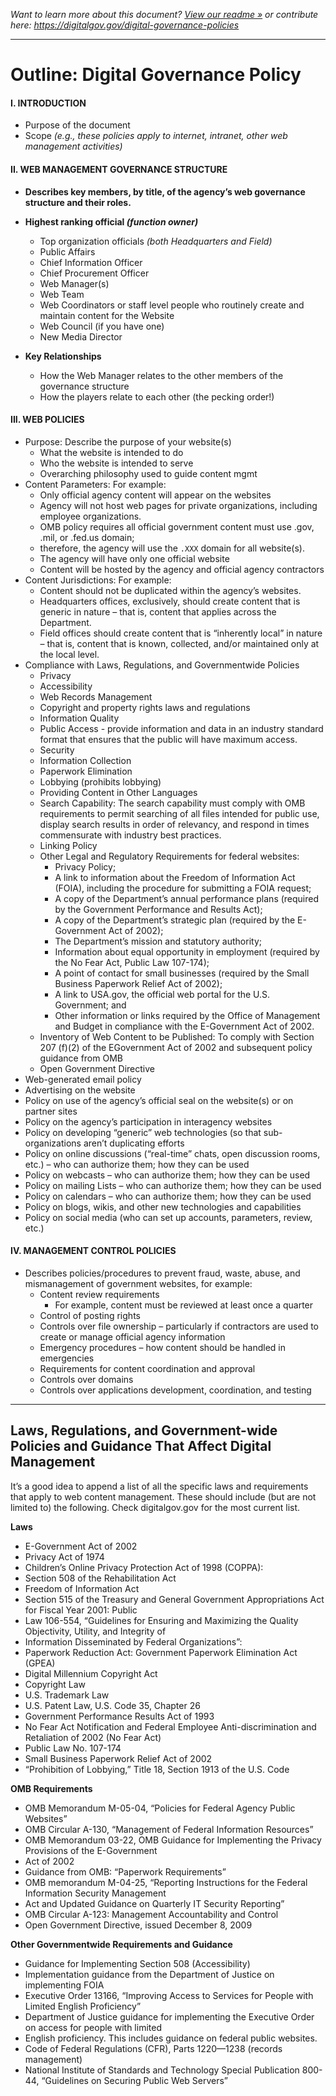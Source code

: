_Want to learn more about this document? [View our readme »](/README.md) or contribute here: https://digitalgov.gov/digital-governance-policies_

---

# Outline: Digital Governance Policy
#### I. INTRODUCTION
- Purpose of the document
- Scope _(e.g., these policies apply to internet, intranet, other web management activities)_

#### II. WEB MANAGEMENT GOVERNANCE STRUCTURE
- **Describes key members, by title, of the agency’s web governance structure and their roles.**


- **Highest ranking official _(function owner)_**
  - Top organization officials _(both Headquarters and Field)_
  - Public Affairs
  - Chief Information Officer
  - Chief Procurement Officer
  - Web Manager(s)
  - Web Team
  - Web Coordinators or staff level people who routinely create and maintain content for the Website
  - Web Council (if you have one)
  - New Media Director

- **Key Relationships**
  - How the Web Manager relates to the other members of the governance structure
  - How the players relate to each other (the pecking order!)


#### III. WEB POLICIES
- Purpose: Describe the purpose of your website(s)
  - What the website is intended to do
  - Who the website is intended to serve
  - Overarching philosophy used to guide content mgmt
- Content Parameters: For example:
  - Only official agency content will appear on the websites
  - Agency will not host web pages for private organizations, including employee organizations.
  - OMB policy requires all official government content must use .gov, .mil, or .fed.us domain;
  - therefore, the agency will use the `.XXX` domain for all website(s).
  - The agency will have only one official website
  - Content will be hosted by the agency and official agency contractors
- Content Jurisdictions: For example:
  - Content should not be duplicated within the agency’s websites.
  - Headquarters offices, exclusively, should create content that is generic in nature – that is, content that applies across the Department.
  - Field offices should create content that is “inherently local” in nature – that is, content that is known, collected, and/or maintained only at the local level.
- Compliance with Laws, Regulations, and Governmentwide Policies
  - Privacy
  - Accessibility
  - Web Records Management
  - Copyright and property rights laws and regulations
  - Information Quality
  - Public Access - provide information and data in an industry standard format that ensures that the public will have maximum access.
  - Security
  - Information Collection
  - Paperwork Elimination
  - Lobbying (prohibits lobbying)
  - Providing Content in Other Languages
  - Search Capability: The search capability must comply with OMB requirements to permit searching of all files intended for public use, display search results in order of relevancy, and respond in times commensurate with industry best practices.
  - Linking Policy
  - Other Legal and Regulatory Requirements for federal websites:
    - Privacy Policy;
    - A link to information about the Freedom of Information Act (FOIA), including the procedure for submitting a FOIA request;
    - A copy of the Department’s annual performance plans (required by the Government Performance and Results Act);
    - A copy of the Department’s strategic plan (required by the E-Government Act of 2002);
    - The Department’s mission and statutory authority;
    - Information about equal opportunity in employment (required by the No Fear Act, Public Law 107-174);
    - A point of contact for small businesses (required by the Small Business Paperwork Relief Act of 2002);
    - A link to USA.gov, the official web portal for the U.S. Government; and
    - Other information or links required by the Office of Management and Budget in compliance with the E-Government Act of 2002.
  - Inventory of Web Content to be Published: To comply with Section 207 (f)(2) of the EGovernment Act of 2002 and subsequent policy guidance from OMB
  - Open Government Directive
- Web-generated email policy
- Advertising on the website
- Policy on use of the agency’s official seal on the website(s) or on partner sites
- Policy on the agency’s participation in interagency websites
- Policy on developing “generic” web technologies (so that sub-organizations aren’t duplicating efforts
- Policy on online discussions (“real-time” chats, open discussion rooms, etc.) – who can authorize them; how they can be used
- Policy on webcasts – who can authorize them; how they can be used
- Policy on mailing Lists – who can authorize them; how they can be used
- Policy on calendars – who can authorize them; how they can be used
- Policy on blogs, wikis, and other new technologies and capabilities
- Policy on social media (who can set up accounts, parameters, review, etc.)

#### IV. MANAGEMENT CONTROL POLICIES
- Describes policies/procedures to prevent fraud, waste, abuse, and mismanagement of government
websites, for example:
  - Content review requirements
    - For example, content must be reviewed at least once a quarter
  - Control of posting rights
  - Controls over file ownership – particularly if contractors are used to create or manage official agency information
  - Emergency procedures – how content should be handled in emergencies
  - Requirements for content coordination and approval
  - Controls over domains
  - Controls over applications development, coordination, and testing

---
## Laws, Regulations, and Government-wide Policies and Guidance That Affect Digital Management
It’s a good idea to append a list of all the specific laws and requirements that apply to web content management. These should include (but are not limited to) the following. Check digitalgov.gov for the most current list.

**Laws**
- E-Government Act of 2002
- Privacy Act of 1974
- Children’s Online Privacy Protection Act of 1998 (COPPA):
- Section 508 of the Rehabilitation Act
- Freedom of Information Act
- Section 515 of the Treasury and General Government Appropriations Act for Fiscal Year 2001: Public
- Law 106-554, “Guidelines for Ensuring and Maximizing the Quality Objectivity, Utility, and Integrity of
- Information Disseminated by Federal Organizations”:
- Paperwork Reduction Act: Government Paperwork Elimination Act (GPEA)
- Digital Millennium Copyright Act
- Copyright Law
- U.S. Trademark Law
- U.S. Patent Law, U.S. Code 35, Chapter 26
- Government Performance Results Act of 1993
- No Fear Act Notification and Federal Employee Anti-discrimination and Retaliation of 2002 (No Fear Act)
- Public Law No. 107-174
- Small Business Paperwork Relief Act of 2002
- “Prohibition of Lobbying,” Title 18, Section 1913 of the U.S. Code

**OMB Requirements**
- OMB Memorandum M-05-04, “Policies for Federal Agency Public Websites”
- OMB Circular A-130, “Management of Federal Information Resources”
- OMB Memorandum 03-22, OMB Guidance for Implementing the Privacy Provisions of the E-Government
- Act of 2002
- Guidance from OMB: “Paperwork Requirements”
- OMB memorandum M-04-25, “Reporting Instructions for the Federal Information Security Management
- Act and Updated Guidance on Quarterly IT Security Reporting”
- OMB Circular A-123: Management Accountability and Control
- Open Government Directive, issued December 8, 2009

**Other Governmentwide Requirements and Guidance**
- Guidance for Implementing Section 508 (Accessibility)
- Implementation guidance from the Department of Justice on implementing FOIA
- Executive Order 13166, “Improving Access to Services for People with Limited English Proficiency”
- Department of Justice guidance for implementing the Executive Order on access for people with limited
- English proficiency. This includes guidance on federal public websites.
- Code of Federal Regulations (CFR), Parts 1220—1238 (records management)
- National Institute of Standards and Technology Special Publication 800-44, “Guidelines on Securing Public Web Servers”
